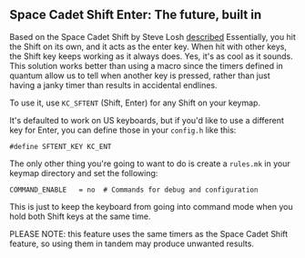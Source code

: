 ## Space Cadet Shift Enter: The future, built in

Based on the Space Cadet Shift by Steve Losh [described](http://stevelosh.com/blog/2012/10/a-modern-space-cadet/) 
Essentially, you hit the Shift on its own, and it acts as the enter key. When hit with other keys, the Shift key keeps working as it always does. Yes, it's as cool as it sounds. This solution works better than using a macro since the timers defined in quantum allow us to tell when another key is pressed, rather than just having a janky timer than results in accidental endlines. 

To use it, use `KC_SFTENT` (Shift, Enter) for any Shift on your keymap.

It's defaulted to work on US keyboards, but if you'd like to use a different key for Enter, you can define those in your `config.h` like this:

    #define SFTENT_KEY KC_ENT


The only other thing you're going to want to do is create a `rules.mk` in your keymap directory and set the following:

```
COMMAND_ENABLE   = no  # Commands for debug and configuration
```

This is just to keep the keyboard from going into command mode when you hold both Shift keys at the same time.





PLEASE NOTE: this feature uses the same timers as the Space Cadet Shift feature, so using them in tandem may produce unwanted results. 

